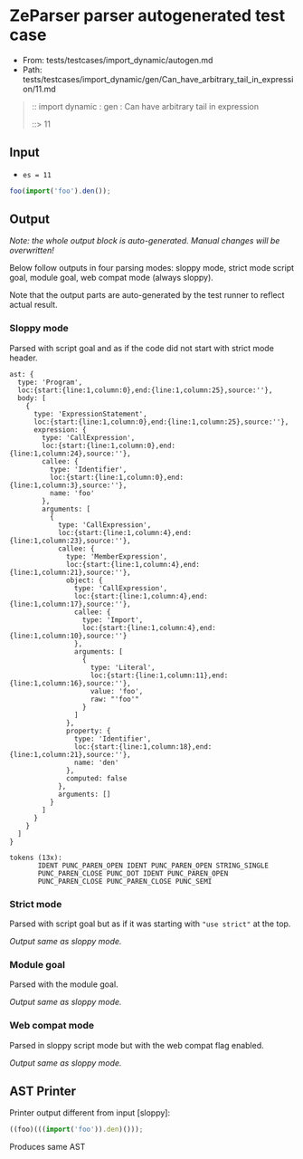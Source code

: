 # ZeParser parser autogenerated test case

- From: tests/testcases/import_dynamic/autogen.md
- Path: tests/testcases/import_dynamic/gen/Can_have_arbitrary_tail_in_expression/11.md

> :: import dynamic : gen : Can have arbitrary tail in expression
>
> ::> 11

## Input

- `es = 11`

`````js
foo(import('foo').den());
`````

## Output

_Note: the whole output block is auto-generated. Manual changes will be overwritten!_

Below follow outputs in four parsing modes: sloppy mode, strict mode script goal, module goal, web compat mode (always sloppy).

Note that the output parts are auto-generated by the test runner to reflect actual result.

### Sloppy mode

Parsed with script goal and as if the code did not start with strict mode header.

`````
ast: {
  type: 'Program',
  loc:{start:{line:1,column:0},end:{line:1,column:25},source:''},
  body: [
    {
      type: 'ExpressionStatement',
      loc:{start:{line:1,column:0},end:{line:1,column:25},source:''},
      expression: {
        type: 'CallExpression',
        loc:{start:{line:1,column:0},end:{line:1,column:24},source:''},
        callee: {
          type: 'Identifier',
          loc:{start:{line:1,column:0},end:{line:1,column:3},source:''},
          name: 'foo'
        },
        arguments: [
          {
            type: 'CallExpression',
            loc:{start:{line:1,column:4},end:{line:1,column:23},source:''},
            callee: {
              type: 'MemberExpression',
              loc:{start:{line:1,column:4},end:{line:1,column:21},source:''},
              object: {
                type: 'CallExpression',
                loc:{start:{line:1,column:4},end:{line:1,column:17},source:''},
                callee: {
                  type: 'Import',
                  loc:{start:{line:1,column:4},end:{line:1,column:10},source:''}
                },
                arguments: [
                  {
                    type: 'Literal',
                    loc:{start:{line:1,column:11},end:{line:1,column:16},source:''},
                    value: 'foo',
                    raw: "'foo'"
                  }
                ]
              },
              property: {
                type: 'Identifier',
                loc:{start:{line:1,column:18},end:{line:1,column:21},source:''},
                name: 'den'
              },
              computed: false
            },
            arguments: []
          }
        ]
      }
    }
  ]
}

tokens (13x):
       IDENT PUNC_PAREN_OPEN IDENT PUNC_PAREN_OPEN STRING_SINGLE
       PUNC_PAREN_CLOSE PUNC_DOT IDENT PUNC_PAREN_OPEN
       PUNC_PAREN_CLOSE PUNC_PAREN_CLOSE PUNC_SEMI
`````

### Strict mode

Parsed with script goal but as if it was starting with `"use strict"` at the top.

_Output same as sloppy mode._

### Module goal

Parsed with the module goal.

_Output same as sloppy mode._

### Web compat mode

Parsed in sloppy script mode but with the web compat flag enabled.

_Output same as sloppy mode._

## AST Printer

Printer output different from input [sloppy]:

````js
((foo)(((import('foo')).den)()));
````

Produces same AST
